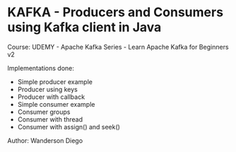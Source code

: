 # KAFKA - Producers and Consumers using Kafka client in Java

Course: UDEMY - Apache Kafka Series - Learn Apache Kafka for Beginners v2

Implementations done:

- Simple producer example
- Producer using keys
- Producer with callback
- Simple consumer example
- Consumer groups
- Consumer with thread
- Consumer with assign() and seek()

Author: Wanderson Diego
